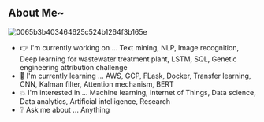 ## About Me~

![0065b3b403464625c524b1264f3b165e](https://user-images.githubusercontent.com/45563371/88962170-a585ce00-d2d8-11ea-8b71-3c014f8925d8.gif)

- :point_right: I'm currently working on ... Text mining, NLP, Image recognition, Deep learning for wastewater treatment plant, LSTM, SQL, Genetic engineering attribution challenge
- :information_desk_person: I'm currently learning ... AWS, GCP, FLask, Docker, Transfer learning, CNN, Kalman filter, Attention mechanism, BERT
- :boom: I'm interested in ... Machine learning, Internet of Things, Data science, Data analytics, Artificial intelligence, Research
- :grey_question: Ask me about ... Anything
